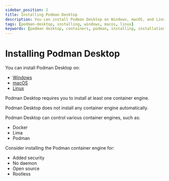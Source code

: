 ```yaml
---
sidebar_position: 2
title: Installing Podman Desktop
description: You can install Podman Desktop on Windows, macOS, and Linux.
tags: [podman-desktop, installing, windows, macos, linux]
keywords: [podman desktop, containers, podman, installing, installation, windows, macos, linux]
---
```


# Installing Podman Desktop

You can install Podman Desktop on:

- [Windows](./installation/windows-install)
- [macOS](./installation/macos-install)
- [Linux](./installation/linux-install)

Podman Desktop requires you to install at least one container engine.

Podman Desktop does not install any container engine automatically.

Podman Desktop can control various container engines, such as:

- Docker
- Lima
- Podman

Consider installing the Podman container engine for:

- Added security
- No daemon
- Open source
- Rootless
